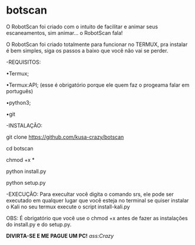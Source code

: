 # botscan
O RobotScan foi criado com o intuito de facilitar e animar seus escaneamentos, sim animar... o RobotScan fala!

O RobotScan foi criado totalmente para funcionar no TERMUX, pra instalar é bem simples, siga os passos a baixo que você não vai se perder.

-REQUISITOS:

•Termux;

•Termux:API; (esse é obrigatório porque ele quem faz o progeama falar em português)

•python3;

•git

-INSTALAÇÃO:

git clone https://github.com/kusa-crazy/botscan

cd botscan

chmod +x *

python install.py

python setup.py

-EXECUÇÃO:
Para execultar você digita o comando srs, ele pode ser executado em qualquer lugar que você esteja no terminal
se quiser instalar o Kali no seu termux execute o script install-kali.py

OBS: É obrigatório que você use o chmod +x antes de fazer as instalações do install.py e do setup.py.

<strong>DIVIRTA-SE E ME PAGUE UM PC!</strong>
<em>ass:Crazy</em>
